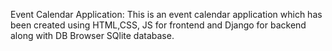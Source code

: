 Event Calendar Application:
This is an event calendar application which has been created using HTML,CSS, JS for frontend and Django for backend along with DB Browser SQlite database.

